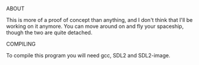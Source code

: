 ABOUT

This is more of a proof of concept than anything,
and I don't think that I'll be working on it
anymore. You can move around on and fly your
spaceship, though the two are quite detached.

COMPILING

To compile this program you will need gcc, SDL2
and SDL2-image.
